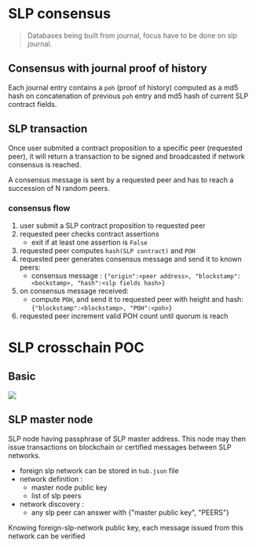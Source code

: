 
# SLP consensus

 > Databases being built from journal, focus have to be done on slp journal.

## Consensus with journal proof of history

Each journal entry contains a `poh` (proof of history) computed as a md5 hash on concatenation of previous `poh` entry and md5 hash of current SLP contract fields.

## SLP transaction

Once user submited a contract proposition to a specific peer (requested peer), it will return a transaction to be signed and broadcasted if network consensus is reached.

A consensus message is sent by a requested peer and has to reach a succession of N random peers.

### consensus flow

  1. user submit a SLP contract proposition to requested peer
  2. requested peer checks contract assertions
     - exit if at least one assertion is `False`
  3. requested peer computes `hash(SLP contract)` and `POH`
  4. requested peer generates consensus message and send it to known peers:
     - consensus message : `{"origin":<peer address>, "blockstamp":<bockstamp>, "hash":<slp fields hash>}`
  5. on consensus message received:
     - compute `POH`, and send it to requested peer with height and hash: `{"blockstamp":<blockstamp>, "POH":<poh>}`
  6. requested peer increment valid POH count until quorum is reach

# SLP crosschain POC

## Basic

[![](https://mermaid.ink/img/pako:eNqNkstOhDAUhl_lpG6FSL0T44KMrowxQVfiokMPMw3QkrY4TmDe3QKDwwRN7Ibm5L8cvrQhqeJIQpIVapOumbbwukgkuFO_vxnUH-D53n0b-FBpVSmDBlKtjPGcWEiIn17AlM621IKvsIW46UbPaDdK5xDshqx4SKF_pNivkwCsAiNWsoV63w-es5z7_RSY5LDUivGUGTsztxA1UaHSfBiNtVEfceHDJ0qu9KPAgoMwoJG5r4QNLtdK5cCZZW71o10v_fmKzsqqqhDIp2onvvKhdHuhhgCksiLb_rJiTHs2cs-Gjmwo3HUZ1z8ZFJjJIVUyRWlq05GZGoNDOe3bbyZO4_50Bpc6PnQKaOyOhoDb_xKih97-VZzNINFjSM5ATkmJumSCu2fWdAEJsWssMSGhu3LMWF3YhCRy56R15arwgQurNAkzVhg8Jay2Kt7KlIRW1ziKFoKtNCv3qt03hZfong)](https://mermaid.live/edit/#pako:eNqNkstOhDAUhl_lpG6FSL0T44KMrowxQVfiokMPMw3QkrY4TmDe3QKDwwRN7Ibm5L8cvrQhqeJIQpIVapOumbbwukgkuFO_vxnUH-D53n0b-FBpVSmDBlKtjPGcWEiIn17AlM621IKvsIW46UbPaDdK5xDshqx4SKF_pNivkwCsAiNWsoV63w-es5z7_RSY5LDUivGUGTsztxA1UaHSfBiNtVEfceHDJ0qu9KPAgoMwoJG5r4QNLtdK5cCZZW71o10v_fmKzsqqqhDIp2onvvKhdHuhhgCksiLb_rJiTHs2cs-Gjmwo3HUZ1z8ZFJjJIVUyRWlq05GZGoNDOe3bbyZO4_50Bpc6PnQKaOyOhoDb_xKih97-VZzNINFjSM5ATkmJumSCu2fWdAEJsWssMSGhu3LMWF3YhCRy56R15arwgQurNAkzVhg8Jay2Kt7KlIRW1ziKFoKtNCv3qt03hZfong)

## SLP master node

SLP node having passphrase of SLP master address. This node may then issue transactions on blockchain or certified messages between SLP networks.

  - foreign slp network can be stored in `hub.json` file
  - network definition :
    + master node public key
    + list of slp peers
  - network discovery :
    + any slp peer can answer with {"master public key", "PEERS"}

Knowing foreign-slp-network public key, each message issued from this network can be verified
